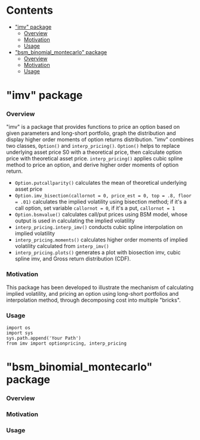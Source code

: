 Contents  
============
- ["imv" package](#"imv"-package)  
  - [Overview](#overview)  
  - [Motivation](#motivation)  
  - [Usage](#usage) 
- ["bsm_binomial_montecarlo" package](#"bsm_binomial_montecarlo"-package)  
  - [Overview](#overview)  
  - [Motivation](#motivation)  
  - [Usage](#usage) 


"imv" package
============
### Overview

"imv" is a package that provides functions to price an option based on given parameters and long-short portfolio, graph the distribution and display higher order moments of option returns distribution. "imv" combines two classes, `Option()` and `interp_pricing()`. `Option()` helps to replace underlying asset price S0 with a theoretical price, then calculate option price with theoretical asset price. `interp_pricing()` applies cubic spline method to price an option, and derive higher order moments of option return.

* `Option.putcallparity()` calculates the mean of theoretical underlying asset price
* `Option.imv_bisection(callornot = 0, price_est = 0, top = .8, floor = .01)` calculates the implied volatility using bisection method; if it's a call option, set variable `callornot = 0`, if it's a put, `callornot = 1`
* `Option.bsmvalue()` calculates call/put prices using BSM model, whose output is used in calculating the implied volatility  
* `interp_pricing.interp_imv()` conducts cubic spline interpolation on implied volatility  
* `interp_pricing.moments()` calculates higher order moments of implied volatility calculated from `interp_imv()`
* `interp_pricing.plots()` generates a plot with biosection imv, cubic spline imv, and Gross return distribution (CDF).

### Motivation

This package has been developed to illustrate the mechanism of calculating implied volatility, and pricing an option using long-short portfolios and interpolation method, through decomposing cost into multiple "bricks".

### Usage
```
import os
import sys
sys.path.append('Your Path')
from imv import optionpricing, interp_pricing
```

 "bsm_binomial_montecarlo" package
============
### Overview

### Motivation

### Usage
